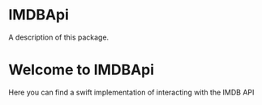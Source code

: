 # IMDBApi

A description of this package.
# Welcome to IMDBApi
Here you can find a swift implementation of interacting with the IMDB API

